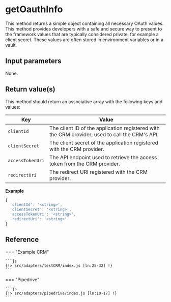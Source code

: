 # getOauthInfo

This method returns a simple object containing all necessary OAuth values. This method provides developers with a safe and secure way to present to the framework values that are typically considered private, for example a client secret. These values are often stored in environment variables or in a vault. 

## Input parameters

None.

## Return value(s)

This method should return an associative array with the following keys and values:

| Key              | Value                                                                                          |
|------------------|------------------------------------------------------------------------------------------------|
| `clientId`       | The client ID of the application registered with the CRM provider, used to call the CRM's API. |
| `clientSecret`   | The client secret of the application registered with the CRM provider.                         |
| `accessTokenUri` | The API endpoint used to retrieve the access token from the CRM provider.                      |
| `redirectUri`    | The redirect URI registered with the CRM provider.                                             |

**Example**

```js
{
  'clientId': '<string>',
  'clientSecret': '<string>',
  'accessTokenUri': '<string>',
  'redirectUri': '<string>'
}
```

## Reference

=== "Example CRM"

    ```js
    {!> src/adapters/testCRM/index.js [ln:25-32] !}
	```
	
=== "Pipedrive"

	```js
    {!> src/adapters/pipedrive/index.js [ln:10-17] !}
	```

